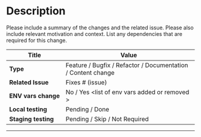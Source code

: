 # Description

Please include a summary of the changes and the related issue. Please also include relevant motivation and context. List any dependencies that are required for this change.

| Title                                                            | Value                                                                                 |
|------------------------------------------------------------------|---------------------------------------------------------------------------------------|
| **Type**                                                         | Feature / Bugfix / Refactor / Documentation / Content change                                           |
| **Related Issue**                                                | Fixes # (issue)                                                                       |
| **ENV&nbsp;vars&nbsp;change**                                    | No / Yes &lt;list of env vars added or removed &gt;                                       |
| **Local&nbsp;testing**                                           | Pending / Done                                                                        |
| **Staging&nbsp;testing**                                         | Pending / Skip / Not Required                                           |
---
